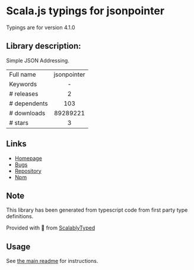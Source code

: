 
# Scala.js typings for jsonpointer

Typings are for version 4.1.0

## Library description:
Simple JSON Addressing.

|                    |                 |
| ------------------ | :-------------: |
| Full name          | jsonpointer |
| Keywords           | - |
| # releases         | 2 |
| # dependents       | 103 |
| # downloads        | 89289221 |
| # stars            | 3 |

## Links
- [Homepage](https://github.com/janl/node-jsonpointer#readme)
- [Bugs](http://github.com/janl/node-jsonpointer/issues)
- [Repository](https://github.com/janl/node-jsonpointer)
- [Npm](https://www.npmjs.com/package/jsonpointer)
    


## Note
This library has been generated from typescript code from first party type definitions.

Provided with :purple_heart: from [ScalablyTyped](https://github.com/oyvindberg/ScalablyTyped)

## Usage
See [the main readme](../../readme.md) for instructions.


